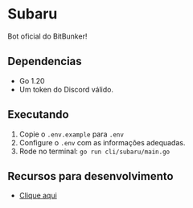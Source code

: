 # Subaru
Bot oficial do BitBunker!

## Dependencias
- Go 1.20
- Um token do Discord válido.

## Executando
1. Copie o `.env.example` para `.env`
2. Configure o `.env` com as informações adequadas.
3. Rode no terminal: `go run cli/subaru/main.go`

## Recursos para desenvolvimento
- [Clique aqui](./DEV_RESOURCES.md)

